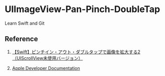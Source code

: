# UIImageView-Pan-Pinch-DoubleTap

Learn Swift and Git

## Reference

1. [【Swift】ピンチイン・アウト・ダブルタップで画像を拡大する2（UIScrollView未使用バージョン）](https://studio.beatnix.co.jp/develop/swift/image-zoom-gesture/)

2. [Apple Developer Documentation](https://developer.apple.com/documentation)

